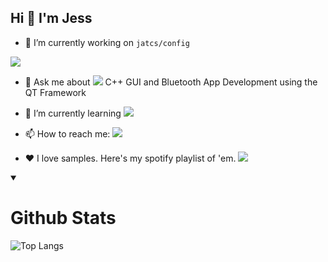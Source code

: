 ## Hi 👋 I'm Jess

<!--
**jatcs/jatcs** is a ✨ _special_ ✨ repository because its `README.md` (this file) appears on your GitHub profile.

Here are some ideas to get you started:

- 👯 I’m looking to collaborate on ...
  - neovim plugins
  - gh label managers
  
- 🤔 I’m looking for help with ...
-->


- 🔭 I’m currently working on `jatcs/config`
<a href="https://github.com/jatcs/config" aria-label="jatcs/config repository">
  <img aria-label="jatcs/config icon" align="center" src="https://github-readme-stats.vercel.app/api/pin/?username=jatcs&repo=config" />
</a>

- 💬 Ask me about <img aria-labeled-by="qt-image-label" src="https://img.shields.io/badge/Qt-41CD52?style=for-the-badge&logo=qt&logoColor=white"/> C++ GUI and Bluetooth App Development using <span id="qt-image-label">the QT Framework </span>


- 🌱 I’m currently learning <a aria-label="Lua Programming Language (website link)" href="https://www.lua.org/spe.html"><img src="https://img.shields.io/badge/Lua-2C2D72?style=for-the-badge&logo=lua&logoColor=white" style="display: inline; margin: auto;"/></a>

  
- 📫 How to reach me: <a href="https://www.linkedin.com/in/jturnerumbc/"><img src="https://img.shields.io/badge/LinkedIn-0077B5?style=for-the-badge&logo=linkedin&logoColor=white"/></a>
  
- ❤️ I love samples. <a aria-labeled-by="my-sampled-playlist-label" href="https://open.spotify.com/playlist/1iDhsscEwbLJqlC7TiUOhi"></a><span id="my-samples-playlist-label">Here's my spotify playlist of 'em. </span><img src="https://img.shields.io/badge/Spotify-1ED760?&style=for-the-badge&logo=spotify&logoColor=white" aria-label="spotify-icon" ></img>

<details open>
  
<summary>
  
# Github Stats

</summary>


![Top Langs](https://github-readme-stats.vercel.app/api/top-langs?username=jatcs&langs_count=3&hide=css,html,HTML&hide_border=true&cache_seconds=1800)


</details>

